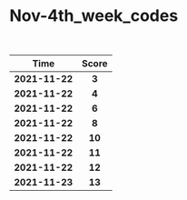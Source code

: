 # Nov-4th_week_codes
<br>

Time      | Score
:--------------:|:----------------:
**2021-11-22** | **3**
**2021-11-22** | **4**    
**2021-11-22** | **6**
**2021-11-22** | **8**
**2021-11-22** | **10**
**2021-11-22** | **11**
**2021-11-22** | **12**
**2021-11-23** | **13**
